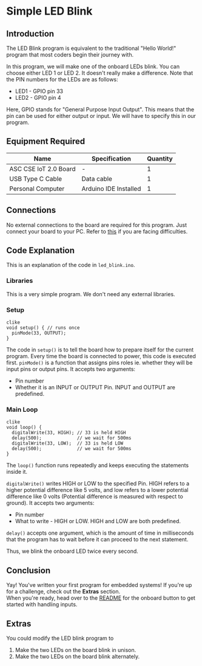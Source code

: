 # Simple LED Blink

## Introduction

The LED Blink program is equivalent to the traditional "Hello World!" program that most coders begin their journey with.

In this program, we will make one of the onboard LEDs blink. You can choose either LED 1 or LED 2. It doesn't really make a difference. 
Note that the PIN numbers for the LEDs are as follows:
- LED1 - GPIO pin 33 
- LED2 - GPIO pin 4

Here, GPIO stands for "General Purpose Input Output". This means that the pin can be used for either output or input. We will have to specify this in our program.

## Equipment Required

| Name  | Specification | Quantity |
| -- | -- | -- |
| ASC CSE IoT 2.0 Board | - | 1 |
| USB Type C Cable | Data cable | 1 |
| Personal Computer | Arduino IDE Installed | 1 |

## Connections

No external connections to the board are required for this program. Just connect your board to your PC. Refer to [this](../README.md) if you are facing difficulties.

## Code Explanation 
This is an explanation of the code in `led_blink.ino`.

### Libraries
This is a very simple program. We don't need any external libraries.

### Setup
```
clike
void setup() { // runs once
  pinMode(33, OUTPUT);
}
```

The code in `setup()` is to tell the board how to prepare itself for the current program. Every time the board is connected to power, this code is executed first. 
`pinMode()` is a function that assigns pins roles ie. whether they will be input pins or output pins. It accepts two arguments:
- Pin number
- Whether it is an INPUT or OUTPUT Pin. INPUT and OUTPUT are predefined.

### Main Loop

```
clike
void loop() {
  digitalWrite(33, HIGH); // 33 is held HIGH
  delay(500);             // we wait for 500ms
  digitalWrite(33, LOW);  // 33 is held LOW
  delay(500);             // we wait for 500ms
} 
```

The `loop()` function runs repeatedly and keeps executing the statements inside it.

`digitalWrite()` writes HIGH or LOW to the specified Pin. HIGH refers to a higher potential difference like 5 volts, and low refers to a lower potential difference like 0 volts (Potential difference is measured with respect to ground). 
It accepts two arguments:
- Pin number
- What to write - HIGH or LOW. HIGH and LOW are both predefined.

`delay()` accepts one argument, which is the amount of time in milliseconds that the program has to wait before it can proceed to the next statement.

Thus, we blink the onboard LED twice every second.

## Conclusion

Yay! You've written your first program for embedded systems! If you're up for a challenge, check out the **Extras** section.   
When you're ready, head over to the [README](../button/README.md) for the onboard button to get started with handling inputs.

## Extras

You could modify the LED blink program to 
1. Make the two LEDs on the board blink in unison.
1. Make the two LEDs on the board blink alternately.
